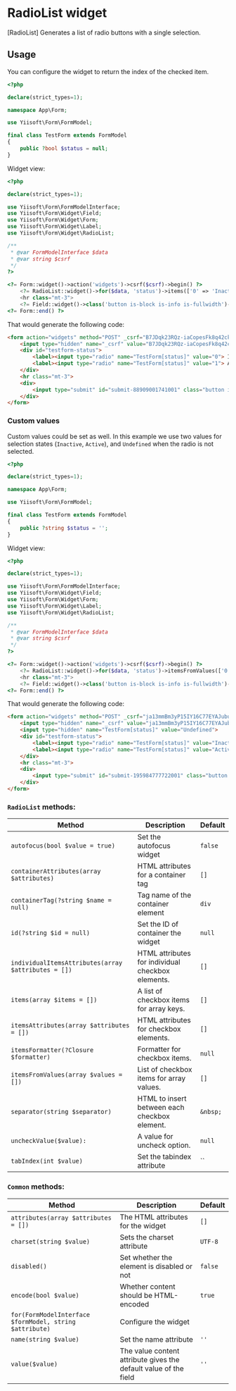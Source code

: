 # RadioList widget

[RadioList] Generates a list of radio buttons with a single selection.

## Usage

You can configure the widget to return the index of the checked item.

```php
<?php

declare(strict_types=1);

namespace App\Form;

use Yiisoft\Form\FormModel;

final class TestForm extends FormModel
{
    public ?bool $status = null;
}
```

Widget view:

```php
<?php

declare(strict_types=1);

use Yiisoft\Form\FormModelInterface;
use Yiisoft\Form\Widget\Field;
use Yiisoft\Form\Widget\Form;
use Yiisoft\Form\Widget\Label;
use Yiisoft\Form\Widget\RadioList;

/**
 * @var FormModelInterface $data
 * @var string $csrf
 */
?>

<?= Form::widget()->action('widgets')->csrf($csrf)->begin() ?>
    <?= RadioList::widget()->for($data, 'status')->items(['0' => 'Inactive', '1' => 'Active']) ?>
    <hr class="mt-3">
    <?= Field::widget()->class('button is-block is-info is-fullwidth')->submitButton()->value('Save') ?>
<?= Form::end() ?>
```

That would generate the following code:

```HTML
<form action="widgets" method="POST" _csrf="B7JDqk23RQz-iaCopesFk8q42ckOCtOrtpgPJKYb8Y5fxjHCe9o_SLfC_5vKtDD5qPmagjhD4eP9ymJ310SQvg==">
    <input type="hidden" name="_csrf" value="B7JDqk23RQz-iaCopesFk8q42ckOCtOrtpgPJKYb8Y5fxjHCe9o_SLfC_5vKtDD5qPmagjhD4eP9ymJ310SQvg==">
    <div id="testform-status">
        <label><input type="radio" name="TestForm[status]" value="0"> Inactive</label>
        <label><input type="radio" name="TestForm[status]" value="1"> Active</label>
    </div>
    <hr class="mt-3">
    <div>
        <input type="submit" id="submit-88909001741001" class="button is-block is-info is-fullwidth" name="submit-88909001741001" value="Save">
    </div>
</form>
```

### Custom values 

Custom values could be set as well. In this example we use two values for selection states (`Inactive`, `Active`), and `Undefined` when the radio is not selected.

```php
<?php

declare(strict_types=1);

namespace App\Form;

use Yiisoft\Form\FormModel;

final class TestForm extends FormModel
{
    public ?string $status = '';
}
```

Widget view:

```php
<?php

declare(strict_types=1);

use Yiisoft\Form\FormModelInterface;
use Yiisoft\Form\Widget\Field;
use Yiisoft\Form\Widget\Form;
use Yiisoft\Form\Widget\Label;
use Yiisoft\Form\Widget\RadioList;

/**
 * @var FormModelInterface $data
 * @var string $csrf
 */
?>

<?= Form::widget()->action('widgets')->csrf($csrf)->begin() ?>
    <?= RadioList::widget()->for($data, 'status')->itemsFromValues(['0' => 'Inactive', '1' => 'Active'])->uncheckValue('Undefined') ?>
    <hr class="mt-3">
    <?= Field::widget()->class('button is-block is-info is-fullwidth')->submitButton()->value('Save') ?>
<?= Form::end() ?>
```

That would generate the following code:

```HTML
<form action="widgets" method="POST" _csrf="ja13mmBm3yP15IY16C77EYAJubug3MXnmMv_QcKYl2DV2QXyVgulZ7yv2QaHcc574kj68JaV96_TmZISs8f2UA==">
    <input type="hidden" name="_csrf" value="ja13mmBm3yP15IY16C77EYAJubug3MXnmMv_QcKYl2DV2QXyVgulZ7yv2QaHcc574kj68JaV96_TmZISs8f2UA==">
    <input type="hidden" name="TestForm[status]" value="Undefined">
    <div id="testform-status">
        <label><input type="radio" name="TestForm[status]" value="Inactive"> Inactive</label>
        <label><input type="radio" name="TestForm[status]" value="Active"> Active</label>
    </div>
    <hr class="mt-3">
    <div>
        <input type="submit" id="submit-195984777722001" class="button is-block is-info is-fullwidth" name="submit-195984777722001" value="Save">
    </div>
</form>
```

### `RadioList` methods: 

Method | Description | Default
-------|-------------|---------
`autofocus(bool $value = true)` | Set the autofocus widget | `false`
`containerAttributes(array $attributes)` | HTML attributes for a container tag | `[]`
`containerTag(?string $name = null)` | Tag name of the container element | `div`
`id(?string $id = null)` | Set the ID of container the widget | `null`
`individualItemsAttributes(array $attributes = [])` | HTML attributes for individual checkbox elements. | `[]`
`items(array $items = [])` | A list of checkbox items for array keys. | `[]`
`itemsAttributes(array $attributes = [])` | HTML attributes for checkbox elements. | `[]`
`itemsFormatter(?Closure $formatter)` | Formatter for checkbox items. | `null`
`itemsFromValues(array $values = [])` | List of checkbox items for array values. | `[]`
`separator(string $separator)` | HTML to insert between each checkbox element. | `&nbsp;`
`uncheckValue($value):` | A value for uncheck option. | `null`
`tabIndex(int $value)` | Set the tabindex attribute | ``

### `Common` methods:

Method | Description | Default
-------|-------------|---------
`attributes(array $attributes = [])` | The HTML attributes for the widget | `[]`
`charset(string $value)` | Sets the charset attribute | `UTF-8`
`disabled()` | Set whether the element is disabled or not | `false`
`encode(bool $value)` | Whether content should be HTML-encoded | `true`
`for(FormModelInterface $formModel, string $attribute)` | Configure the widget |
`name(string $value)` | Set the name attribute | `''`
`value($value)` | The value content attribute gives the default value of the field | `''`
